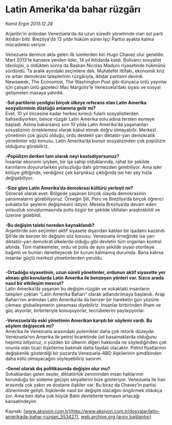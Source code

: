 # Latin Amerika'da bahar rüzgârı

*Kamil Ergin 2015.12.28*

<div class="pNewsDetailMainContent ctx_content" itemprop="articleBody">
 <p>
  Arjantin'in ardından Venezüela'da da uzun süredir yönetimde olan sol parti iktidiarı bitti. Brezilya'da 13 yıldır hüküm süren İşçi Partisi ayakta kalma mücadelesi veriyor.
 </p>
 <p>
  Venezuela denince akla gelen ilk isimlerden biri Hugo Chavez olur genelde. Mart 2013’te kansere yenilen lider, 14 yıl iktidarda kaldı. Bolivarcı sosyalist ideolojisi, o öldükten sonra da Başkan Nicolas Maduro riyasetinde hükmünü sürdürdü. Ta aralık ayındaki seçimlere dek. Muhalefet ittifakı, ekonomik kriz ve artan demokrasi taleplerinin rüzgârıyla, iktidar partisini devirdi. Newsweek, The Economist, The Washington Post gibi dünyaca ünlü yayınlar için çalışan ünlü gazeteci Mac Margolis’le Venezuela’daki siyasi ve sosyal gelişmeleri masaya yatırdık.
 </p>
 <p>
  <strong>
   -Sol partilerin yenilgisi birçok ülkeye referans olan Latin Amerika sosyalizminin düştüğü anlamına gelir mi?
  </strong>
  <br>
   Evet. 10 yıl öncesine kadar herkes kırmızı fularlı sosyalistlerden bahsediyorken, bence rüzgâr Latin Amerika solu adına tersten esmeye başladı. Aslına bakarsanız son 10 yılda Latin Amerika’da yaşananları sosyalizmin örneklemesi olarak kabul etmek doğru olmayabilir. Merkezî yönetimin çok güçlü olduğu, ordu destekli yarı diktatör-yarı demokratik yönetimler söz konusu. Latin Amerika’da bunun sosyalizmden çok popülizm olduğunu görebiliriz.
  </br>
 </p>
 <p>
  <strong>
   -Popülizm derken tam olarak neyi kastediyorsunuz?
  </strong>
  <br>
   İnsanlar ekonomi iyiyken, bir işe sahip olduklarında, rahat bir şekilde karınlarını doyururlarken yolsuzluğu dahi görmezden gelebiliyor. Ama işler kötüye gittiğinde, verdiğiniz çek karşılıksız çıktığında ise her şey hızla değişebiliyor.
  </br>
 </p>
 <p>
  <strong>
   -Size göre Latin Amerika’da demokrasi kültürü yerleşti mi?
  </strong>
  <br>
   Göreceli olarak evet. Bölgede yaşanan birçok olayda demokrasinin yansımalarını görebiliyoruz. Örneğin Şili, Peru ve Brezilya’da birçok öğrenci sokakta bir şeylerin değişmesini istiyor. Mesela Brezilya’da devam eden yolsuzluk soruşturmasında polis özgür bir şekilde iddiaları araştırabildi ve üzerine gidebildi.
  </br>
 </p>
 <p>
  <strong>
   -Bu değişim talebi nereden kaynaklandı?
  </strong>
  <br>
   Arjantin’de son seçimleri aktif siyasete dışarıdan katılan bir işadamı kazandı. Şili’de de benzer bir değişim söz konusu. Venezuela örneğinde ise yarı diktatör-yarı demokrat ülkelerde olduğu gibi devletin tüm organları kontrol altında. Tüm mahkemeler, ordu ve polis de aynı şekilde siyasi otoriteye bağımlı ve bunları denetleyecek bir kurum kalmamış durumda. Bana kalırsa insanlar güçlü merkezî yönetimlerden yoruldu.
  </br>
 </p>
 <p>
  <img alt="" src="http://web.archive.org/web/20160126064907im_/http://medya.aksiyon.com.tr//aksiyon/2015/12/28/574011.jpg "/>
 </p>
 <p>
  <strong>
   -Ortadoğu siyasetinin, uzun süreli yönetimler, ordunun aktif siyasette yer alması gibi konularda Latin Amerika ile benzeşen yönleri var. Sizce arada nasıl bir etkileşim mevcut?
  </strong>
  <br>
   Latin Amerika’da yaşanan bu değişim rüzgârı ve sokaktaki insanların talepleri çoktan “Latin Amerika Baharı” olarak adlandırılmaya başlandı. Arap Baharı’nın ardından Latin Amerika’da da benzer bir hareketin gün yüzüne çıkması globalleşmenin yansıması diyebiliriz. İnsanlar birbirinden ilham ve güç alıyorlar, birbirleriyle konuşuyorlar, tecrübelerini paylaşıyorlar.
  </br>
 </p>
 <p>
  <strong>
   -Venezuela’da eski yönetimin Amerikan karşıtı bir söylemi vardı. Bu söylem değişecek mi?
  </strong>
  <br>
   Amerika ile Venezuela arasındaki polemikler daha çok retorik düzeyde. Venezuela’nın Amerika ile petrol ticaretinde üst basamaklarda olduğunu hepimiz biliyoruz, o yüzden bir ülkenin diğeri hakkında ne söylediğinden çok onunla olan ticari ilişkilerine bakmak daha faydalı olacaktır. Petrol fiyatlarının değişkenlik gösterdiği bir pazarda Venezuela-ABD ilişkilerinin şimdikinden daha kötü olmayacağını söyleyebiliriz sanırım.
  </br>
 </p>
 <p>
  <strong>
   -Genel olarak dış politikasında değişim olur mu?
  </strong>
  <br/>
  Sokaklardan gelen sesler, diktatörlük zemininden insan haklarının korunduğu bir sisteme geçişin sinyallerini bize gösteriyor. Venezuela ile İran arasında çok yakın ve dostane ilişkiler var. Bu biraz da Chavez’in partisi döneminde gelişti. İlişkilerde nasıl bir değişim olacağını öngörmek oldukça zor. Ama ben daha çok büyük Batılı devletlerle temasın artacağı kanaatindeyim.
 </p>
</div>


Kaynak: [www.aksiyon.com.tr](http://www.aksiyon.com.tr/dosyalar/latin-amerikada-bahar-ruzgari_553427), [web.archive.org (arşiv bağlantısı)](http://web.archive.org/web/20160126064907/http://www.aksiyon.com.tr/dosyalar/latin-amerikada-bahar-ruzgari_553427)
